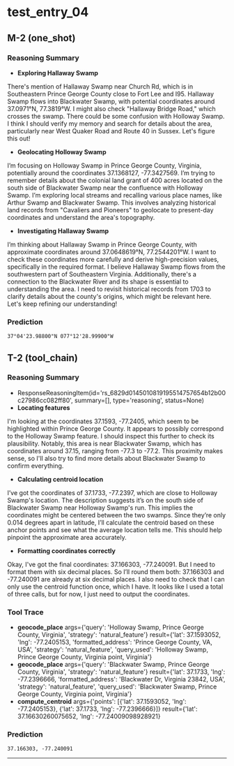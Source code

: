 # test_entry_04

## M-2 (one_shot)

### Reasoning Summary
- **Exploring Hallaway Swamp**

There's mention of Hallaway Swamp near Church Rd, which is in Southeastern Prince George County close to Fort Lee and I95. Hallaway Swamp flows into Blackwater Swamp, with potential coordinates around 37.0971°N, 77.3819°W. I might also check "Hallaway Bridge Road," which crosses the swamp. There could be some confusion with Holloway Swamp. I think I should verify my memory and search for details about the area, particularly near West Quaker Road and Route 40 in Sussex. Let's figure this out!
- **Geolocating Holloway Swamp**

I’m focusing on Holloway Swamp in Prince George County, Virginia, potentially around the coordinates 37.1368127, -77.3427569. I’m trying to remember details about the colonial land grant of 400 acres located on the south side of Blackwater Swamp near the confluence with Holloway Swamp. I’m exploring local streams and recalling various place names, like Arthur Swamp and Blackwater Swamp. This involves analyzing historical land records from "Cavaliers and Pioneers" to geolocate to present-day coordinates and understand the area's topography.
- **Investigating Hallaway Swamp**

I’m thinking about Hallaway Swamp in Prince George County, with approximate coordinates around 37.0648619°N, 77.2544201°W. I want to check these coordinates more carefully and derive high-precision values, specifically in the required format. I believe Hallaway Swamp flows from the southwestern part of Southeastern Virginia. Additionally, there's a connection to the Blackwater River and its shape is essential to understanding the area. I need to revisit historical records from 1703 to clarify details about the county's origins, which might be relevant here. Let's keep refining our understanding!
### Prediction
`37°04'23.98800"N 077°12'28.99900"W`

## T-2 (tool_chain)

### Reasoning Summary
- ResponseReasoningItem(id='rs_6829d0145010819195514757654b12b00c27986cc082ff80', summary=[], type='reasoning', status=None)
- **Locating features**

I'm looking at the coordinates 37.1593, -77.2405, which seem to be highlighted within Prince George County. It appears to possibly correspond to the Holloway Swamp feature. I should inspect this further to check its plausibility. Notably, this area is near Blackwater Swamp, which has coordinates around 37.15, ranging from -77.3 to -77.2. This proximity makes sense, so I'll also try to find more details about Blackwater Swamp to confirm everything.
- **Calculating centroid location**

I’ve got the coordinates of 37.1733, -77.2397, which are close to Holloway Swamp's location. The description suggests it’s on the south side of Blackwater Swamp near Holloway Swamp's run. This implies the coordinates might be centered between the two swamps. Since they’re only 0.014 degrees apart in latitude, I’ll calculate the centroid based on these anchor points and see what the average location tells me. This should help pinpoint the approximate area accurately.
- **Formatting coordinates correctly**

Okay, I've got the final coordinates: 37.166303, -77.240091. But I need to format them with six decimal places. So I’ll round them both: 37.166303 and -77.240091 are already at six decimal places. I also need to check that I can only use the centroid function once, which I have. It looks like I used a total of three calls, but for now, I just need to output the coordinates.
### Tool Trace
* **geocode_place** args={'query': 'Holloway Swamp, Prince George County, Virginia', 'strategy': 'natural_feature'} result={'lat': 37.1593052, 'lng': -77.2405153, 'formatted_address': 'Prince George County, VA, USA', 'strategy': 'natural_feature', 'query_used': 'Holloway Swamp, Prince George County, Virginia point, Virginia'}
* **geocode_place** args={'query': 'Blackwater Swamp, Prince George County, Virginia', 'strategy': 'natural_feature'} result={'lat': 37.1733, 'lng': -77.2396666, 'formatted_address': 'Blackwater Dr, Virginia 23842, USA', 'strategy': 'natural_feature', 'query_used': 'Blackwater Swamp, Prince George County, Virginia point, Virginia'}
* **compute_centroid** args={'points': [{'lat': 37.1593052, 'lng': -77.2405153}, {'lat': 37.1733, 'lng': -77.2396666}]} result={'lat': 37.16630260075652, 'lng': -77.24009098928921}
### Prediction
`37.166303, -77.240091`


---
